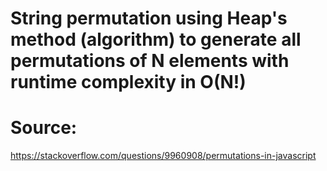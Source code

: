 # String permutation using Heap's method (algorithm) to generate all permutations of N elements with runtime complexity in O(N!)
# Source:

https://stackoverflow.com/questions/9960908/permutations-in-javascript
